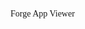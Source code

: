 <link rel="preconnect" href="https://fonts.googleapis.com">
<link rel="preconnect" href="https://fonts.gstatic.com" crossorigin>
<link href="https://fonts.googleapis.com/css2?family=Palette+Mosaic&display=swap" rel="stylesheet">

<span style="font-family: 'Palette Mosaic', cursive;">Forge App Viewer</span>
